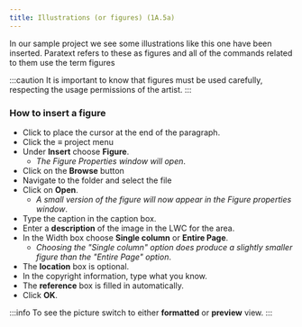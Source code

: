 ```yaml
---
title: Illustrations (or figures) (1A.5a)
---
```

In our sample project we see some illustrations like this one have been inserted. Paratext refers to these as figures and all of the commands related to them use the term figures

:::caution
It is important to know that figures must be used carefully, respecting the usage permissions of the artist.
:::
### How to insert a figure

-   Click to place the cursor at the end of the paragraph.
-   Click the ≡ project menu
-   Under **Insert** choose **Figure**.
    -  *The Figure Properties window will open*.
-   Click on the **Browse** button
-   Navigate to the folder and select the file
-   Click on **Open**.
    -  *A small version of the figure will now appear in the Figure properties window*.
-   Type the caption in the caption box.
-   Enter a **description** of the image in the LWC for the area.
-   In the Width box choose **Single column** or **Entire Page**.
    -  *Choosing the "Single column" option does produce a slightly smaller figure than the "Entire Page" option*.
-   The **location** box is optional.
-   In the copyright information, type what you know.
-  The **reference** box is filled in automatically.
-   Click **OK**.

:::info
To see the picture switch to either **formatted** or **preview** view.
:::